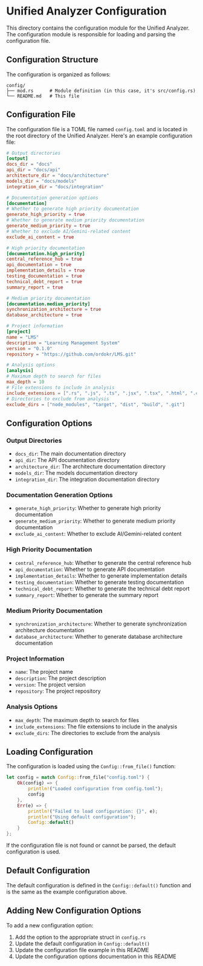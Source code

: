 # Unified Analyzer Configuration

This directory contains the configuration module for the Unified Analyzer. The configuration module is responsible for loading and parsing the configuration file.

## Configuration Structure

The configuration is organized as follows:

```
config/
├── mod.rs      # Module definition (in this case, it's src/config.rs)
└── README.md   # This file
```

## Configuration File

The configuration file is a TOML file named `config.toml` and is located in the root directory of the Unified Analyzer. Here's an example configuration file:

```toml
# Output directories
[output]
docs_dir = "docs"
api_dir = "docs/api"
architecture_dir = "docs/architecture"
models_dir = "docs/models"
integration_dir = "docs/integration"

# Documentation generation options
[documentation]
# Whether to generate high priority documentation
generate_high_priority = true
# Whether to generate medium priority documentation
generate_medium_priority = true
# Whether to exclude AI/Gemini-related content
exclude_ai_content = true

# High priority documentation
[documentation.high_priority]
central_reference_hub = true
api_documentation = true
implementation_details = true
testing_documentation = true
technical_debt_report = true
summary_report = true

# Medium priority documentation
[documentation.medium_priority]
synchronization_architecture = true
database_architecture = true

# Project information
[project]
name = "LMS"
description = "Learning Management System"
version = "0.1.0"
repository = "https://github.com/ordokr/LMS.git"

# Analysis options
[analysis]
# Maximum depth to search for files
max_depth = 10
# File extensions to include in analysis
include_extensions = [".rs", ".js", ".ts", ".jsx", ".tsx", ".html", ".css", ".scss", ".md", ".toml", ".json"]
# Directories to exclude from analysis
exclude_dirs = ["node_modules", "target", "dist", "build", ".git"]
```

## Configuration Options

### Output Directories

- `docs_dir`: The main documentation directory
- `api_dir`: The API documentation directory
- `architecture_dir`: The architecture documentation directory
- `models_dir`: The models documentation directory
- `integration_dir`: The integration documentation directory

### Documentation Generation Options

- `generate_high_priority`: Whether to generate high priority documentation
- `generate_medium_priority`: Whether to generate medium priority documentation
- `exclude_ai_content`: Whether to exclude AI/Gemini-related content

### High Priority Documentation

- `central_reference_hub`: Whether to generate the central reference hub
- `api_documentation`: Whether to generate API documentation
- `implementation_details`: Whether to generate implementation details
- `testing_documentation`: Whether to generate testing documentation
- `technical_debt_report`: Whether to generate the technical debt report
- `summary_report`: Whether to generate the summary report

### Medium Priority Documentation

- `synchronization_architecture`: Whether to generate synchronization architecture documentation
- `database_architecture`: Whether to generate database architecture documentation

### Project Information

- `name`: The project name
- `description`: The project description
- `version`: The project version
- `repository`: The project repository

### Analysis Options

- `max_depth`: The maximum depth to search for files
- `include_extensions`: The file extensions to include in the analysis
- `exclude_dirs`: The directories to exclude from the analysis

## Loading Configuration

The configuration is loaded using the `Config::from_file()` function:

```rust
let config = match Config::from_file("config.toml") {
    Ok(config) => {
        println!("Loaded configuration from config.toml");
        config
    },
    Err(e) => {
        println!("Failed to load configuration: {}", e);
        println!("Using default configuration");
        Config::default()
    }
};
```

If the configuration file is not found or cannot be parsed, the default configuration is used.

## Default Configuration

The default configuration is defined in the `Config::default()` function and is the same as the example configuration above.

## Adding New Configuration Options

To add a new configuration option:

1. Add the option to the appropriate struct in `config.rs`
2. Update the default configuration in `Config::default()`
3. Update the configuration file example in this README
4. Update the configuration options documentation in this README
